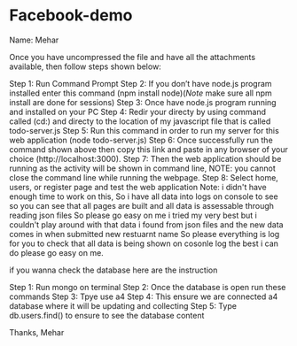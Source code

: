 # Facebook-demo

Name: Mehar

Once you have uncompressed the file and have all the attachments available, then follow steps shown below:

Step 1: Run Command Prompt 
Step 2: If you don’t have node.js program installed enter this command (npm install node)(*Note* make sure all npm install are done for sessions)
Step 3: Once have node.js program running and installed on your PC
Step 4: Redir your directy by using command called (cd:) and directy to the location of my javascript file that is called todo-server.js
Step 5: Run this command in order to run my server for this web application (node todo-server.js)
Step 6: Once successfully run the command shown above then copy this link and paste in any browser of your choice (http://localhost:3000).
Step 7: Then the web application should be running as the activity will be shown in command line, NOTE: you cannot close the command line while running the webpage. 
Step 8: Select home, users, or register page and test the web application Note: i didn't have enough time to work on this, 
So i have all data into logs on console to see so you can see that all pages are built and all data is assessable through reading json files
So please go easy on me i tried my very best but i couldn't play around with that data i found from json files and the new data comes in when submitted new restuarnt name
So please everything is log for you to check that all data is being shown on cosonle log the best i can do please go easy on me.


if you wanna check the database here are the instruction

Step 1: Run mongo on terminal
Step 2: Once the database is open run these commands
Step 3: Tpye use a4
Step 4: This ensure we are connected a4 database where it will be updating and collecting
Step 5: Type db.users.find() to ensure to see the database content

Thanks,
Mehar
